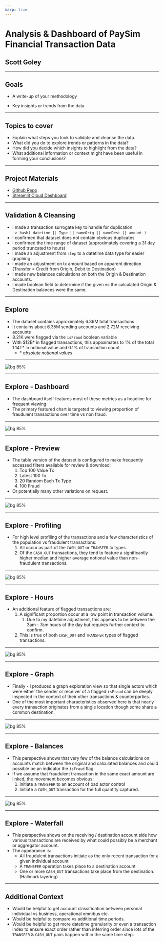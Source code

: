 ```yaml
---
marp: true
---
```


# Analysis & Dashboard of PaySim Financial Transaction Data

## Scott Goley

-------

## Goals

* A write-up of your methodology

* Key insights or trends from the data

-------

## Topics to cover

* Explain what steps you took to validate and cleanse the data.
* What did you do to explore trends or patterns in the data?
* How did you decide which insights to highlight from the data?
* What additional information or context might have been useful in forming your conclusions?

-------

## Project Materials

* [Github Repo](https://github.com/sgoley/paysim-dashboard) 
* [Streamlit Cloud Dashboard](https://sg-paysim-dashboard.streamlit.app)

-------

## Validation & Cleansing

* I made a transaction surrogate key to handle for duplication
  * `hash( datetime || Type || nameOrig || nameDest || amount )`
* I confirmed that dataset does not contain obvious duplicates
* I confirmed the time range of dataset (approximately covering a 31 day period truncated to hours)
* I made an adjustment from `step` to a datetime data type for easier graphing
* I made an adjustment on tx amount based on apparent direction (Transfer = Credit from Origin, Debit to Destination)
* I made new balances calculations on both the Origin & Destination accounts.
* I made boolean field to determine if the given vs the calculated Origin & Destination balances were the same.

-------

## Explore

* The dataset contains approximately 6.36M total transactions
* It contains about 6.35M sending accounts and 2.72M receiving accounts
* 8.21K were flagged via the `isFraud` boolean variable
* With $12B* in flagged transactions, this appoximates to 1% of the total 1.14T* in notional value and 0.1% of transaction count.
  * \* _absolute notional values_

-------

![bg 85%](Dashboard.png)

-------

## Explore - Dashboard

* The dashboard itself features most of these metrics as a headline for frequent viewing
* The primary featured chart is targeted to viewing proportion of fraudulent transactions over time vs non fraud.

-------

![bg 85%](Preview.png)

-------

## Explore - Preview

* The table version of the dataset is configured to make frequently accessed filters available for review & download:
  1. Top 100 Value Tx
  2. Latest 100 Tx
  3. 20 Random Each Tx Type
  4. 100 Fraud
* Or potentially many other variations on request.

-------

![bg 85%](Profiling.png)

-------

## Explore - Profiling

* For high level profiling of the transactions and a few characteristics of the population vs fraudulent transactions:
  1. All occur as part of the `CASH_OUT` or `TRANSFER` tx types.
  2. Of the `CASH_OUT` transactions, they tend to feature a significantly higher median and higher average notional value than non-fraudulent transactions.

-------

![bg 85%](Hours.png)

-------

## Explore - Hours

* An additional feature of flagged transactions are:
  1. A significant proportion occur at a low point in transaction volume.
     1. Due to my datetime adjustment, this appears to be between the 3am - 7am hours of the day but requires further context to confirm.
  2. This is true of both `CASH_OUT` and `TRANSFER` types of flagged transactions.

-------

![bg 85%](Network.png)

-------

## Explore - Graph

* Finally - I produced a graph exploration view so that single actors which were either the sender or receiver of a flagged `isFraud` can be deeply inspected in the context of their other transactions & counterparties.
* One of the most important characteristics observed here is that nearly every transaction originates from a single location though some share a common destination.

-------

![bg 85%](Balances.png)

-------

## Explore - Balances

* This perspective shows that very few of the balance calculations on accounts match between the original and calculated balances and could possible be an indicator the `isFraud` flag.
* If we assume that fraudulent transaction in the same exact amount are linked, the movement becomes obvious:
    1. Initiate a `TRANSFER` to an account of bad actor control
    2. Initiate a `CASH_OUT` transaction for the full quantity captured.

-------

![bg 85%](Waterfall.png)

-------

## Explore - Waterfall

* This perspective shows on the receiving / destination account side how various transactions are received by what could possibly be a merchant or aggregator account.
* The appearance is:
  * All fraudulent transactions initiate as the only recent transaction for a given individual account
  * A `TRANSFER` operation takes place to a destination account
  * One or more `CASH_OUT` transactions take place from the destination. (Hallmark layering)

-------

## Additional Context

* Would be helpful to get account classification between personal individual vs business,  operational omnibus etc.
* Would be helpful to compare vs additional time periods.
* Would be helpful to get more datetime granularity or even a transaction index to ensure exact order rather than inferring order since lots of the `TRANSFER` & `CASH_OUT` pairs happen within the same time step.